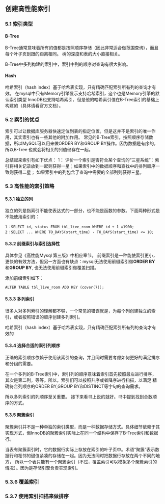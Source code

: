 ##  创建高性能索引
### 5.1 索引类型
#### B-Tree
B-Tree通常意味着所有的值都是按照顺序存储（因此非常适合做范围查询），而且每个叶子页到跟的距离相同。
树的深度和表的大小直接相关。

B-Tree中多列构建的索引中，索引中列的顺序对查询有很大影响。

#### Hash
哈希索引（hash index）基于哈希表实现，只有精确匹配索引所有列的查询才有效。
在mysql中只有Memory引擎显示支持哈希索引，这个也是Memory引擎的默认索引类型
InnoDB也支持哈希索引，但是他的哈希索引值在B-Tree索引的基础上构建的（具体请看官方文档）。

### 5.2 索引的优点
索引可以让数据库服务器快速定位到表的指定位置，但是这并不是索引的唯一作用，其实索引也有一些其他的附加作用。
常见的B-Tree索引，按照顺序存储数据，所以MySQL可以用来做ORDER BY和GROUP BY操作。因为数据是有序的，所以B-Tree
也就会将相关的列值储存在一起。

总结起来索引有如下优点：
1：
评价一个索引是否符合某个查询的“三星系统”：索引将相关记录放到一起则获得一星；如果索引中的数据顺序和查找中的排列顺序一致则获得二星；
如果索引中的列包含了查询中需要的全部列则获得三星。
### 5.3 高性能的索引策略

#### 5.3.1 独立的列
独立的列是指索引不能使表达式的一部分，也不能是函数的参数。下面两种形式是不能使用索引的：
```
1：SELECT id, status FROM tbl_live_room WHERE id + 1 =1900;
2：SELECT ... WHERE TO_DAYS(start_time) - TO_DAYS(start_time) <= 10;
```
#### 5.3.2 前缀索引与索引选择性
具体参见《高性能Mysql 第三版》中相应章节。
前缀索引是一种能使索引更小，更快的有效方法，但另一方面也有缺点：mysql无法使用前缀索引做**ORDER BY** 和**GROUP BY**,
也无法使用前缀索引做覆盖扫描。

添加前缀索引如下：
```
ALTER TABLE tbl_live_room ADD KEY (cover(7));
```
#### 5.3.3 多列索引
很多人对多列索引的理解都不够，一个常见的错误就是，为每个列创建独立的索引，或者按照错误的顺序创建多列索引。

哈希索引（hash index）基于哈希表实现，只有精确匹配索引所有列的查询才有效的
#### 5.3.4 选择合适的索引列顺序
正确的索引顺序依赖于使用该索引的查询，并且同时需要考虑如何更好的满足排序和分组的需要。

在一个多列的B-Tree索引中，索引列的顺序意味着索引首先按照最左进行排序，其次是第二列，等等。所以，索引们可以按照升序或者降序进行扫描，以满足
精确符合列顺序的ORDER BY,GROUP BY和DISTINCT等字句的查询需求。

所以多列索引的列顺序至关重要。
接下来看书上说的就好。书中提到找到合数顺序的方式。
#### 5.3.5 聚簇索引
聚簇索引并不是一种单独的索引类型，而是一种数据存储方式。具体细节依赖于其实现方式，但InnoDB的聚簇索引实际上在同一个结构中保存了B-Tree索引和数据行。

当表有聚簇索引时，它的数据行实际上存放在索引的叶子页中。术语“聚簇”表示数据行和相邻的键值紧凑的存储在一起。因为无法同时把数据行存放在两个不同的地方，
所以一个表只能有一个聚簇索引（不过，覆盖索引可以模拟多个聚簇索引的情况）。因为是存储引擎负责实现索引。
### 5.3.6 覆盖索引
### 5.3.7 使用索引扫描来做排序
